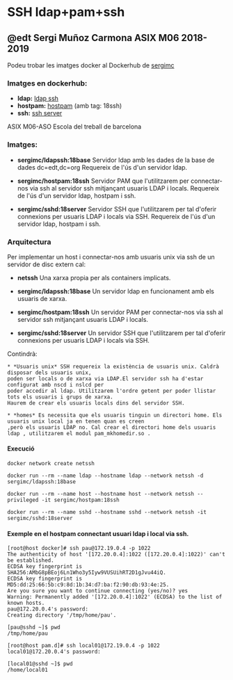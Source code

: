 # SSH ldap+pam+ssh

## @edt Sergi Muñoz Carmona ASIX M06 2018-2019

Podeu trobar les imatges docker al Dockerhub de [sergimc](https://hub.docker.com/u/sergimc/)

### Imatges en dockerhub:
* **ldap:** [ldap ssh](https://cloud.docker.com/repository/docker/sergimc/ldapssh)
* **hostpam:** [hostpam](https://cloud.docker.com/repository/docker/sergimc/hostpam) (amb tag: 18ssh)
* **ssh:** [ssh server](https://cloud.docker.com/repository/docker/sergimc/sshd)

ASIX M06-ASO Escola del treball de barcelona

### Imatges:

* **sergimc/ldapssh:18base** Servidor ldap amb les dades de la base de dades dc=edt,dc=org Requereix de l'ús d'un 
servidor ldap.

* **sergimc/hostpam:18ssh** Servidor PAM que l'utilitzarem per connectar-nos via ssh al servidor ssh mitjançant usuaris LDAP i locals.
Requereix de l'ús d'un servidor ldap, hostpam i ssh.

* **sergimc/sshd:18server** Servidor SSH que l'utilitzarem per tal d'oferir connexions per usuaris LDAP i locals via SSH.
Requereix de l'ús d'un servidor ldap, hostpam i ssh.

### Arquitectura

Per implementar un host i connectar-nos amb usuaris unix  via ssh de un 
servidor de disc extern cal:

  * **netssh** Una xarxa propia per als containers implicats.

  * **sergimc/ldapssh:18base** Un servidor ldap en funcionament amb els usuaris de xarxa.

  * **sergimc/hostpam:18ssh** Un servidor PAM per connectar-nos via ssh al servidor ssh mitjançant usuaris LDAP i locals.
  
  * **sergimc/sshd:18server** Un servidor SSH que l'utilitzarem per tal d'oferir connexions per usuaris LDAP i locals via SSH.

Contindrà:


    * *Usuaris unix* SSH requereix la existència de usuaris unix. Caldrà disposar dels usuaris unix,
	poden ser locals o de xarxa via LDAP.El servidor ssh ha d'estar configurat amb nscd i nslcd per
	poder accedir al ldap. Utilitzarem l'ordre getent per poder llistar tots els usuaris i grups de xarxa.
	Haurem de crear els usuaris locals dins del servidor SSH.

    * *homes* Es necessita que els usuaris tinguin un directori home. Els usuaris unix local ja en tenen quan es creen
	,però els usuaris LDAP no. Cal crear el directori home dels usuaris ldap , utilitzarem el modul pam_mkhomedir.so .


#### Execució

```
docker network create netssh

docker run --rm --name ldap --hostname ldap --network netssh -d sergimc/ldapssh:18base

docker run --rm --name host --hostname host --network netssh --privileged -it sergimc/hostpam:18ssh

docker run --rm --name sshd --hostname sshd --network netssh -it sergimc/sshd:18server
```

#### Exemple en el hostpam connectant usuari ldap i local via ssh.
```
[root@host docker]# ssh pau@172.19.0.4 -p 1022
The authenticity of host '[172.20.0.4]:1022 ([172.20.0.4]:1022)' can't be established.
ECDSA key fingerprint is SHA256:AMbG8pBEoj6Ln1Who3y5Iyw9VUSUihRT2D1gJvu44iQ.
ECDSA key fingerprint is MD5:dd:25:66:5b:c9:8d:1b:34:d7:ba:f2:90:db:93:4e:25.
Are you sure you want to continue connecting (yes/no)? yes
Warning: Permanently added '[172.20.0.4]:1022' (ECDSA) to the list of known hosts.
pau@172.20.0.4's password: 
Creating directory '/tmp/home/pau'.

[pau@sshd ~]$ pwd
/tmp/home/pau

[root@host pam.d]# ssh local01@172.19.0.4 -p 1022
local01@172.20.0.4's password: 

[local01@sshd ~]$ pwd
/home/local01

```



